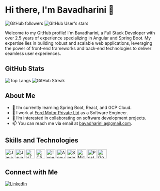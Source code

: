 # Hi there, I'm Bavadharini 👋 

![GitHub followers](https://img.shields.io/github/followers/bavadharini1610?style=social) 
![GitHub User's stars](https://img.shields.io/github/stars/bavadharini1610?style=social) 

Welcome to my GitHub profile! I'm Bavadharini, a Full Stack Developer with over 2.5 years of experience specializing in Angular and Spring Boot. My expertise lies in building robust and scalable web applications, leveraging the power of front-end frameworks and back-end technologies to deliver seamless user experiences. 

## GitHub Stats 

![Top Langs](https://github-readme-stats.vercel.app/api/top-langs/?username=bavadharini1610&layout=compact&theme=radical) 
![GitHub Streak](https://streak-stats.demolab.com?user=bavadharini1610&theme=radical) 

## About Me 

- 🌱 I’m currently learning Spring Boot, React, and GCP Cloud.
- 💼 I work at [Ford Motor Private Ltd](https://www.ford.com/) as a Software Engineer.
- 👯 I’m interested in collaborating on software development projects.
- 📫 You can reach me via email at [bavadharini.a@gmail.com](mailto:bavadharini.a@gmail.com).

## Skills and Technologies 

[<img src="https://img.shields.io/badge/Java-ED8B00?style=for-the-badge&logo=java&logoColor=white" alt="Java" height="30">](https://www.java.com) 
[<img src="https://img.shields.io/badge/JavaScript-F7DF1E?style=for-the-badge&logo=javascript&logoColor=black" alt="JavaScript" height="30">](https://www.javascript.com) 
[<img src="https://img.shields.io/badge/HTML5-E34F26?style=for-the-badge&logo=html5&logoColor=white" alt="HTML5" height="30">](https://developer.mozilla.org/en-US/docs/Web/Guide/HTML/HTML5) 
[<img src="https://img.shields.io/badge/CSS3-1572B6?style=for-the-badge&logo=css3&logoColor=white" alt="CSS3" height="30">](https://developer.mozilla.org/en-US/docs/Web/CSS) 
[<img src="https://img.shields.io/badge/TypeScript-007ACC?style=for-the-badge&logo=typescript&logoColor=white" alt="TypeScript" height="30">](https://www.typescriptlang.org) 
[<img src="https://img.shields.io/badge/Angular-DD0031?style=for-the-badge&logo=angular&logoColor=white" alt="Angular" height="30">](https://angular.io) 
[<img src="https://img.shields.io/badge/Spring%20Boot-6DB33F?style=for-the-badge&logo=spring-boot&logoColor=white" alt="Spring Boot" height="30">](https://spring.io/projects/spring-boot) 
[<img src="https://img.shields.io/badge/Microsoft%20SQL%20Server-CC2927?style=for-the-badge&logo=microsoft-sql-server&logoColor=white" alt="Microsoft SQL Server" height="30">](https://www.microsoft.com/en-us/sql-server) 
[<img src="https://img.shields.io/badge/PostgreSQL-336791?style=for-the-badge&logo=postgresql&logoColor=white" alt="PostgreSQL" height="30">](https://www.postgresql.org) 
[<img src="https://img.shields.io/badge/Google%20Cloud-4285F4?style=for-the-badge&logo=google-cloud&logoColor=white" alt="Google Cloud" height="30">](https://cloud.google.com) 

## Connect with Me 

[![LinkedIn](https://img.shields.io/badge/LinkedIn-0077B5?style=for-the-badge&logo=linkedin&logoColor=white)](https://www.linkedin.com/in/bavadharini-ashok-kumar/)
